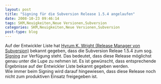 ```yaml
---
layout: post
title: "Signing für die Subversion Release 1.5.4 angelaufen"
date: 2008-10-23 09:46:14
tags: SKM,Neuigkeiten,Neue Versionen,Subversion
categories: SKM,Neuigkeiten,Neue Versionen,Subversion
post-type: blog
---
```

Auf der Entwickler Liste hat <a href="http://subversion.tigris.org/servlets/ReadMsg?list=dev&msgNo=144435">Hyrum K. Wright (Release Manager von Subversion)</a> bekannt gegeben, dass die Subversion Releae 1.5.4 zum sog. <a href="http://subversion.tigris.org/hacking.html#tarball-signing">Signing</a> zur Verfügung steht. Das bedeutet, dass diese Release möglichst genau unter die Lupe zu nehmen ist. Es ist gewünscht, dass entsprechende Ergebnisse auf der Entwickler Liste bekannt gegeben werden.<br/>
Wie immer beim Signing wird darauf hingewiesen, dass diese Release noch nicht zum produktiven Einsatz freigegeben ist.
